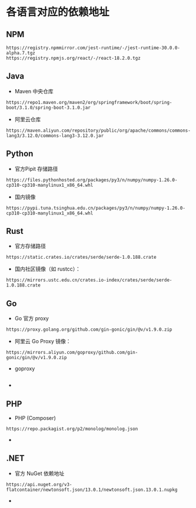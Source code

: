 # 各语言对应的依赖地址

## NPM

```
https://registry.npmmirror.com/jest-runtime/-/jest-runtime-30.0.0-alpha.7.tgz
https://registry.npmjs.org/react/-/react-18.2.0.tgz
```

## Java

- Maven 中央仓库

```
https://repo1.maven.org/maven2/org/springframework/boot/spring-boot/3.1.0/spring-boot-3.1.0.jar
```

- 阿里云仓库

```
https://maven.aliyun.com/repository/public/org/apache/commons/commons-lang3/3.12.0/commons-lang3-3.12.0.jar
```

## Python

- 官方Pipit 存储路径

```
https://files.pythonhosted.org/packages/py3/n/numpy/numpy-1.26.0-cp310-cp310-manylinux1_x86_64.whl
```

- 国内镜像

```
https://pypi.tuna.tsinghua.edu.cn/packages/py3/n/numpy/numpy-1.26.0-cp310-cp310-manylinux1_x86_64.whl
```

## Rust

- 官方存储路径

```
https://static.crates.io/crates/serde/serde-1.0.188.crate
```

- 国内社区镜像（如 rustcc）：

```
https://mirrors.ustc.edu.cn/crates.io-index/crates/serde/serde-1.0.188.crate
```

## Go

- Go 官方 proxy

```
https://proxy.golang.org/github.com/gin-gonic/gin/@v/v1.9.0.zip

```

- 阿里云 Go Proxy 镜像：

```
https://mirrors.aliyun.com/goproxy/github.com/gin-gonic/gin/@v/v1.9.0.zip

```

- goproxy 

```
```

- 

## PHP

- PHP (Composer)

```
https://repo.packagist.org/p2/monolog/monolog.json
```

- 

## .NET

- 官方 NuGet 依赖地址

```
https://api.nuget.org/v3-flatcontainer/newtonsoft.json/13.0.1/newtonsoft.json.13.0.1.nupkg
```

- 